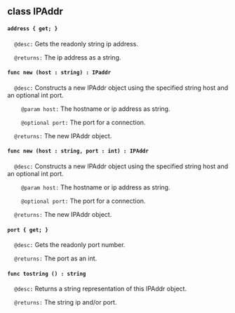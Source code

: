 ## class IPAddr

#### ```address { get; }```

&nbsp;&nbsp;&nbsp;&nbsp;```@desc:``` Gets the readonly string ip address.

&nbsp;&nbsp;&nbsp;&nbsp;```@returns:``` The ip address as a string.

#### ```func new (host : string) : IPaddr```

&nbsp;&nbsp;&nbsp;&nbsp;```@desc:``` Constructs a new IPAddr object using the specified string host and an optional int port.

&nbsp;&nbsp;&nbsp;&nbsp;&nbsp;&nbsp;&nbsp;&nbsp;```@param host:``` The hostname or ip address as string.

&nbsp;&nbsp;&nbsp;&nbsp;&nbsp;&nbsp;&nbsp;&nbsp;```@optional port:``` The port for a connection.

&nbsp;&nbsp;&nbsp;&nbsp;```@returns:``` The new IPAddr object.

#### ```func new (host : string, port : int) : IPAddr```

&nbsp;&nbsp;&nbsp;&nbsp;```@desc:``` Constructs a new IPAddr object using the specified string host and an optional int port.

&nbsp;&nbsp;&nbsp;&nbsp;&nbsp;&nbsp;&nbsp;&nbsp;```@param host:``` The hostname or ip address as string.

&nbsp;&nbsp;&nbsp;&nbsp;&nbsp;&nbsp;&nbsp;&nbsp;```@optional port:``` The port for a connection.

&nbsp;&nbsp;&nbsp;&nbsp;```@returns:``` The new IPAddr object.

#### ```port { get; }```

&nbsp;&nbsp;&nbsp;&nbsp;```@desc:``` Gets the readonly port number.

&nbsp;&nbsp;&nbsp;&nbsp;```@returns:``` The port as an int.

#### ```func tostring () : string```

&nbsp;&nbsp;&nbsp;&nbsp;```@desc:``` Returns a string representation of this IPAddr object.

&nbsp;&nbsp;&nbsp;&nbsp;```@returns:``` The string ip and/or port.

